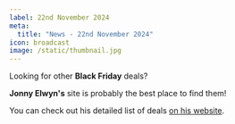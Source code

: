 ```yaml
---
label: 22nd November 2024
meta:
  title: "News - 22nd November 2024"
icon: broadcast
image: /static/thumbnail.jpg
---
```


Looking for other **Black Friday** deals?

**Jonny Elwyn's** site is probably the best place to find them!

You can check out his detailed list of deals [on his website](https://jonnyelwyn.co.uk/film-and-video-editing/the-best-black-friday-post-production-deals-2024/).
